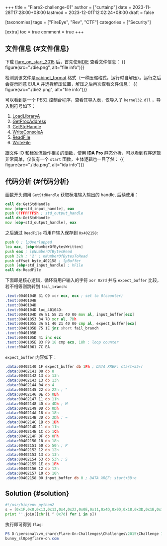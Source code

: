 +++
title = "Flare2-challenge-01"
author = ["curtainp"]
date = 2023-11-28T17:28:00+08:00
lastmod = 2023-12-01T12:02:24+08:00
draft = false

[taxonomies]
tags = ["FireEye", "Rev", "CTF"]
categories = ["Security"]

[extra]
toc = true
comment = true
+++

## 文件信息 {#文件信息}

下载 [flare_on_start_2015](https://www.flare-on.com/files/Flare-On_start_2015.exe) 后，首先使用[DIE](https://github.com/horsicq/Detect-It-Easy) 查看文件信息：
{{ figure(src="./die.png", alt="file info")}}

检测到该文件是[cabinet_format](https://en.wikipedia.org/wiki/Cabinet) 格式（一种压缩格式，运行时自解压）。运行之后会提示同意 EULA 并选择解压位置，解压之后再次查看文件信息：
{{ figure(src="./die2.png", alt="file info")}}

可以看到是一个 PE32 控制台程序，查看其导入表，仅导入了 `kernel32.dll` ，导入到符号如下：

1.  [LoadLibraryA](https://learn.microsoft.com/en-us/windows/win32/api/libloaderapi/nf-libloaderapi-getprocaddress)
2.  [GetProcAddress](https://learn.microsoft.com/en-us/windows/win32/api/libloaderapi/nf-libloaderapi-getprocaddress)
3.  [GetStdHandle](https://learn.microsoft.com/en-us/windows/console/getstdhandle)
4.  [WriteConsoleA](https://learn.microsoft.com/en-us/windows/console/writeconsole)
5.  [ReadFile](https://learn.microsoft.com/en-us/windows/win32/api/fileapi/nf-fileapi-readfile)
6.  [WriteFile](https://learn.microsoft.com/en-us/windows/win32/api/fileapi/nf-fileapi-writefile)

跟文件 IO 和标准流操作相关的函数，使用 **IDA Pro** 静态分析，可以看到程序逻辑非常简单，仅仅有一个 `start` 函数，主体逻辑也一目了然：
{{ figure(src="./ida.png", alt="ida info")}}

## 代码分析 {#代码分析}

函数开头调用 `GetStdHandle` 获取标准输入输出的 handle, 后续使用：

```asm
call ds:GetStdHandle
mov [ebp+std_input_handle], eax
push 0FFFFFFF5h ; std_output_handle
call ds:GetStdHandle
mov [ebp+std_output_handle], eax
```

之后通过 `ReadFile` 将用户输入保存到 `0x402158`:

```asm
push 0 ; lpOverlapped
lea eax, [ebp+NumberOfBytesWritten]
push eax ; lpNumberOfBytesRead
push 32h ; '2' ; nNumberOfBytesToRead
push offset byte_402158 ; lpBuffer
push [ebp+std_input_handle] ; hFile
call ds:ReadFile
```

下面即是核心逻辑，循环将用户输入的字符 `xor 0x7d` 并与 `expect_buffer` 比较，若不相等则跳转到 `fail_branch`:

```asm
.text:0040104B 31 C9 xor ecx, ecx ; set to 0(counter)
.text:0040104B
.text:0040104D
.text:0040104D loc_40104D:
.text:0040104D 8A 81 58 21 40 00 mov al, input_buffer[ecx]
.text:00401053 34 7D xor al, 7Dh
.text:00401055 3A 81 40 21 40 00 cmp al, expect_buffer[ecx]
.text:0040105B 75 1E jnz short fail_branch
.text:0040105B
.text:0040105D 41 inc ecx
.text:0040105E 83 F9 18 cmp ecx, 18h ; loop counter
.text:00401061 7C EA
```

`expect_buffer` 内容如下：

```asm
.data:00402140 1F expect_buffer db 1Fh ; DATA XREF: start+55↑r
.data:00402141 08 db 8
.data:00402142 13 db 13h
.data:00402143 13 db 13h
.data:00402144 04 db 4
.data:00402145 22 db 22h ; "
.data:00402146 0E db 0Eh
.data:00402147 11 db 11h
.data:00402148 4D db 4Dh ; M
.data:00402149 0D db 0Dh
.data:0040214A 18 db 18h
.data:0040214B 3D db 3Dh ; =
.data:0040214C 1B db 1Bh
.data:0040214D 11 db 11h
.data:0040214E 1C db 1Ch
.data:0040214F 0F db 0Fh
.data:00402150 18 db 18h
.data:00402151 50 db 50h ; P
.data:00402152 12 db 12h
.data:00402153 13 db 13h
.data:00402154 53 db 53h ; S
.data:00402155 1E db 1Eh
.data:00402156 12 db 12h
.data:00402157 10 db 10h
.data:00402158 00 input_buffer db 0 ; DATA XREF: start+3D↑o
```

## Solution {#solution}

```python
#!/usr/bin/env python2
s = [0x1F,0x8,0x13,0x13,0x4,0x22,0x0E,0x11,0x4D,0x0D,0x18,0x3D,0x1B,0x11,0x1C,0x0F,0x18,0x50,0x12,0x13,0x53,0x1E,0x12,0x10]
print ''.join([chr(i ^ 0x7d) for i in s])
```

执行即可得到 `flag`:

```powershell
PS D:\personal\vm_share\Flare-On-Challenges\Challenges\2015\Challenge 1> python.exe .\solution.py
bunny_sl0pe@flare-on.com
```
